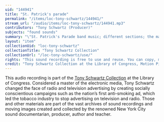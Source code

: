 ```yaml
---
uid: "144941"
title: "St. Patrick's parade"
permalink: "/items/loc-tony-schwartz/144941/"
stream_url: "/audio/items/loc-tony-schwartz/144941.mp3"
contributors: "Tony Schwartz (Producer)"
subjects: "found sounds"
summary: "\"St. Patrick's Parade band music; different sections; the marching band, bagpipes, drums, etc. The clip-clop of horses. A child speaks descriptively about the parade.\" (00:00)-from accompanying paperwork."
layout: "item"
collectionUid: "loc-tony-schwartz"
collectionTitle: "Tony Schwartz Collection"
collectionUrl: "/loc-tony-schwartz/use/"
rights: "This sound recording is free to use and reuse. You can copy, modify, distribute and perform the work, even for commercial purposes, all without asking permission. Attribution is recommended but not required."
credit: "Tony Schwartz Collection at the Library of Congress, Motion Picture, Broadcasting and Recorded Sound Division."
---
```


This audio recording is part of the [Tony Schwartz Collection](https://www.loc.gov/rr/record/schwartzcollection.html) at the Library of Congress. Considered a master of the electronic media, Tony Schwartz changed the face of radio and television advertising by creating socially conscientious campaigns such as the nation’s first anti-smoking ad, which led the tobacco industry to stop advertising on television and radio. Those and other materials are part of the vast archives of sound recordings and moving images created and collected by the renowned New York City sound documentarian, producer, author and teacher.